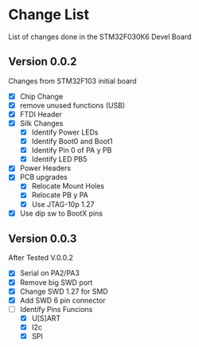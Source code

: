 # Change List
List of changes done in the STM32F030K6 Devel Board
## Version 0.0.2 
Changes from STM32F103 initial board
* [X] Chip Change 
* [X] remove unused functions (USB)
* [X] FTDI Header
* [X] Silk Changes
  * [X] Identify Power LEDs
  * [X] Identify Boot0 and Boot1
  * [X] Identify Pin 0 of PA y PB
  * [X] Identify LED PB5
* [X] Power Headers
* [X] PCB upgrades
  * [X] Relocate Mount Holes
  * [X] Relocate PB y PA 
  * [X] Use JTAG-10p 1.27
* [x] Use dip sw to BootX pins
## Version 0.0.3 
After Tested V.0.0.2
* [x] Serial on PA2/PA3
* [x] Remove big SWD port
* [x] Change SWD 1.27 for SMD
* [x] Add SWD 6 pin connector
* [ ] Identify Pins Funcions
  * [x] U\[S]ART
  * [x] I2c
  * [x] SPI